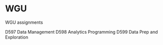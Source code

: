 # WGU
WGU assignments

D597 Data Management
D598 Analytics Programming
D599 Data Prep and Exploration
